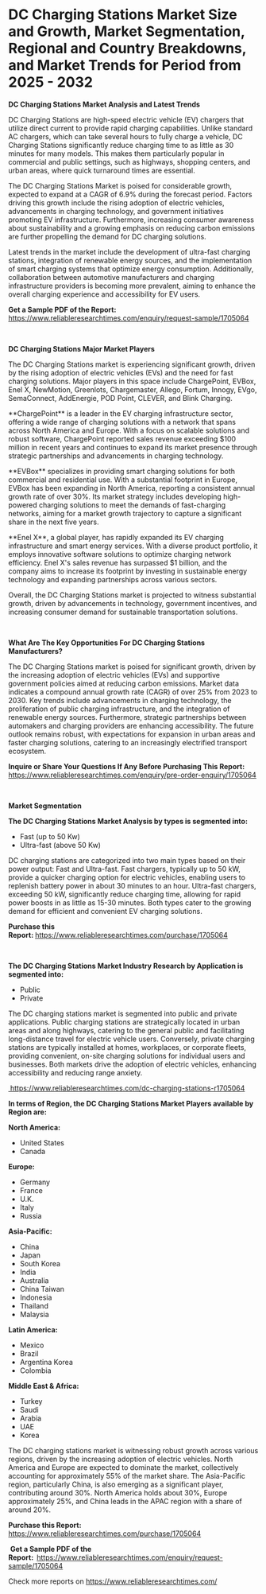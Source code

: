 <p><h1>DC Charging Stations Market Size and Growth, Market Segmentation, Regional and Country Breakdowns, and Market Trends for Period from 2025 -  2032</h1></p><p><strong>DC Charging Stations Market Analysis and Latest Trends</strong></p>
<p><p>DC Charging Stations are high-speed electric vehicle (EV) chargers that utilize direct current to provide rapid charging capabilities. Unlike standard AC chargers, which can take several hours to fully charge a vehicle, DC Charging Stations significantly reduce charging time to as little as 30 minutes for many models. This makes them particularly popular in commercial and public settings, such as highways, shopping centers, and urban areas, where quick turnaround times are essential.</p><p>The DC Charging Stations Market is poised for considerable growth, expected to expand at a CAGR of 6.9% during the forecast period. Factors driving this growth include the rising adoption of electric vehicles, advancements in charging technology, and government initiatives promoting EV infrastructure. Furthermore, increasing consumer awareness about sustainability and a growing emphasis on reducing carbon emissions are further propelling the demand for DC charging solutions.</p><p>Latest trends in the market include the development of ultra-fast charging stations, integration of renewable energy sources, and the implementation of smart charging systems that optimize energy consumption. Additionally, collaboration between automotive manufacturers and charging infrastructure providers is becoming more prevalent, aiming to enhance the overall charging experience and accessibility for EV users.</p></p>
<p><strong>Get a Sample PDF of the Report:&nbsp;</strong> <a href="https://www.reliableresearchtimes.com/enquiry/request-sample/1705064?utm_campaign=3191&utm_medium=2&utm_source=Github&utm_content=ia&utm_term=27032025&utm_id=dc-charging-stations">https://www.reliableresearchtimes.com/enquiry/request-sample/1705064</a></p>
<p>&nbsp;</p>
<p><strong>DC Charging Stations Major Market Players</strong></p>
<p><p>The DC Charging Stations market is experiencing significant growth, driven by the rising adoption of electric vehicles (EVs) and the need for fast charging solutions. Major players in this space include ChargePoint, EVBox, Enel X, NewMotion, Greenlots, Chargemaster, Allego, Fortum, Innogy, EVgo, SemaConnect, AddEnergie, POD Point, CLEVER, and Blink Charging.</p><p>**ChargePoint** is a leader in the EV charging infrastructure sector, offering a wide range of charging solutions with a network that spans across North America and Europe. With a focus on scalable solutions and robust software, ChargePoint reported sales revenue exceeding $100 million in recent years and continues to expand its market presence through strategic partnerships and advancements in charging technology.</p><p>**EVBox** specializes in providing smart charging solutions for both commercial and residential use. With a substantial footprint in Europe, EVBox has been expanding in North America, reporting a consistent annual growth rate of over 30%. Its market strategy includes developing high-powered charging solutions to meet the demands of fast-charging networks, aiming for a market growth trajectory to capture a significant share in the next five years.</p><p>**Enel X**, a global player, has rapidly expanded its EV charging infrastructure and smart energy services. With a diverse product portfolio, it employs innovative software solutions to optimize charging network efficiency. Enel X's sales revenue has surpassed $1 billion, and the company aims to increase its footprint by investing in sustainable energy technology and expanding partnerships across various sectors.</p><p>Overall, the DC Charging Stations market is projected to witness substantial growth, driven by advancements in technology, government incentives, and increasing consumer demand for sustainable transportation solutions.</p></p>
<p>&nbsp;</p>
<p><strong>What Are The Key Opportunities For DC Charging Stations Manufacturers?</strong></p>
<p><p>The DC Charging Stations market is poised for significant growth, driven by the increasing adoption of electric vehicles (EVs) and supportive government policies aimed at reducing carbon emissions. Market data indicates a compound annual growth rate (CAGR) of over 25% from 2023 to 2030. Key trends include advancements in charging technology, the proliferation of public charging infrastructure, and the integration of renewable energy sources. Furthermore, strategic partnerships between automakers and charging providers are enhancing accessibility. The future outlook remains robust, with expectations for expansion in urban areas and faster charging solutions, catering to an increasingly electrified transport ecosystem.</p></p>
<p><strong>Inquire or Share Your Questions If Any Before Purchasing This Report:</strong> <a href="https://www.reliableresearchtimes.com/enquiry/pre-order-enquiry/1705064?utm_campaign=3191&utm_medium=2&utm_source=Github&utm_content=ia&utm_term=27032025&utm_id=dc-charging-stations">https://www.reliableresearchtimes.com/enquiry/pre-order-enquiry/1705064</a></p>
<p>&nbsp;</p>
<p><strong>Market Segmentation</strong></p>
<p><strong>The DC Charging Stations Market Analysis by types is segmented into:</strong></p>
<p><ul><li>Fast (up to 50 Kw)</li><li>Ultra-fast (above 50 Kw)</li></ul></p>
<p><p>DC charging stations are categorized into two main types based on their power output: Fast and Ultra-fast. Fast chargers, typically up to 50 kW, provide a quicker charging option for electric vehicles, enabling users to replenish battery power in about 30 minutes to an hour. Ultra-fast chargers, exceeding 50 kW, significantly reduce charging time, allowing for rapid power boosts in as little as 15-30 minutes. Both types cater to the growing demand for efficient and convenient EV charging solutions.</p></p>
<p><strong>Purchase this Report:&nbsp;</strong><a href="https://www.reliableresearchtimes.com/purchase/1705064?utm_campaign=3191&utm_medium=2&utm_source=Github&utm_content=ia&utm_term=27032025&utm_id=dc-charging-stations">https://www.reliableresearchtimes.com/purchase/1705064</a></p>
<p>&nbsp;</p>
<p><strong>The DC Charging Stations Market Industry Research by Application is segmented into:</strong></p>
<p><ul><li>Public</li><li>Private</li></ul></p>
<p><p>The DC charging stations market is segmented into public and private applications. Public charging stations are strategically located in urban areas and along highways, catering to the general public and facilitating long-distance travel for electric vehicle users. Conversely, private charging stations are typically installed at homes, workplaces, or corporate fleets, providing convenient, on-site charging solutions for individual users and businesses. Both markets drive the adoption of electric vehicles, enhancing accessibility and reducing range anxiety.</p></p>
<p><a href="https://www.reliableresearchtimes.com/dc-charging-stations-r1705064?utm_campaign=3191&utm_medium=2&utm_source=Github&utm_content=ia&utm_term=27032025&utm_id=dc-charging-stations">&nbsp;https://www.reliableresearchtimes.com/dc-charging-stations-r1705064</a></p>
<p><strong>In terms of Region, the DC Charging Stations Market Players available by Region are:</strong></p>
<p>
    <p> <strong> North America: </strong>
        <ul>
            <li>United States</li>
            <li>Canada</li>
        </ul>
        </p> 
    <p> <strong> Europe: </strong>
        <ul>
            <li>Germany</li>
            <li>France</li>
            <li>U.K.</li>
            <li>Italy</li>
            <li>Russia</li>
        </ul>
        </p> 
    <p> <strong> Asia-Pacific: </strong>
        <ul>
            <li>China</li>
            <li>Japan</li>
            <li>South Korea</li>
            <li>India</li>
            <li>Australia</li>
            <li>China Taiwan</li>
            <li>Indonesia</li>
            <li>Thailand</li>
            <li>Malaysia</li>
        </ul>
        </p> 
    <p> <strong> Latin America: </strong>
        <ul>
            <li>Mexico</li>
            <li>Brazil</li>
            <li>Argentina Korea</li>
            <li>Colombia</li>
        </ul>
        </p> 
    <p> <strong> Middle East & Africa: </strong>
        <ul>
            <li>Turkey</li>
            <li>Saudi</li>
            <li>Arabia</li>
            <li>UAE</li>
            <li>Korea</li>
        </ul>
    </p>
    </p>
<p><p>The DC charging stations market is witnessing robust growth across various regions, driven by the increasing adoption of electric vehicles. North America and Europe are expected to dominate the market, collectively accounting for approximately 55% of the market share. The Asia-Pacific region, particularly China, is also emerging as a significant player, contributing around 30%. North America holds about 30%, Europe approximately 25%, and China leads in the APAC region with a share of around 20%.</p></p>
<p><strong>Purchase this Report: </strong><a href="https://www.reliableresearchtimes.com/purchase/1705064?utm_campaign=3191&utm_medium=2&utm_source=Github&utm_content=ia&utm_term=27032025&utm_id=dc-charging-stations">https://www.reliableresearchtimes.com/purchase/1705064</a></p>
<p>&nbsp;<strong>Get a Sample PDF of the Report:&nbsp;&nbsp;</strong><a href="https://www.reliableresearchtimes.com/enquiry/request-sample/1705064?utm_campaign=3191&utm_medium=2&utm_source=Github&utm_content=ia&utm_term=27032025&utm_id=dc-charging-stations">https://www.reliableresearchtimes.com/enquiry/request-sample/1705064</a></p>
<p><strong></strong></p>
<p>Check more reports on <a href="https://www.reliableresearchtimes.com/?utm_campaign=3191&utm_medium=2&utm_source=Github&utm_content=ia&utm_term=27032025&utm_id=dc-charging-stations">https://www.reliableresearchtimes.com/</a></p>